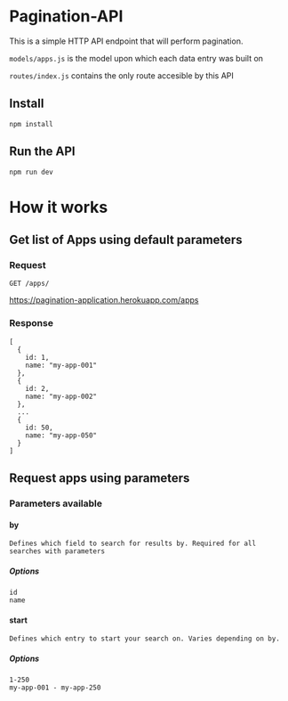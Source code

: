 # Pagination-API

This is a simple HTTP API endpoint that will perform pagination. 

`models/apps.js` is the model upon which each data entry was built on

`routes/index.js` contains the only route accesible by this API

## Install

    npm install

## Run the API

    npm run dev

# How it works

## Get list of Apps using default parameters

### Request

`GET /apps/`

  https://pagination-application.herokuapp.com/apps

### Response

    [
      {
        id: 1,
        name: "my-app-001"
      },
      {
        id: 2,
        name: "my-app-002"
      },
      ...
      {
        id: 50,
        name: "my-app-050"
      }
    ]

## Request apps using parameters

### Parameters available

  #### by
    Defines which field to search for results by. Required for all searches with parameters
  ##### Options
    id
    name
  #### start
    Defines which entry to start your search on. Varies depending on by.
  ##### Options
    1-250
    my-app-001 - my-app-250

